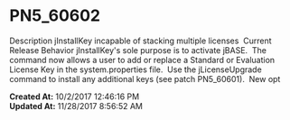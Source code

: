 # PN5_60602

Description jInstallKey incapable of stacking multiple licenses  Current Release Behavior jInstallKey's sole purpose is to activate jBASE.  The command now allows a user to add or replace a Standard or Evaluation License Key in the system.properties file.  Use the jLicenseUpgrade command to install any additional keys (see patch PN5_60601).  New opt  

**Created At:** 10/2/2017 12:46:16 PM  
**Updated At:** 11/28/2017 8:56:52 AM  

